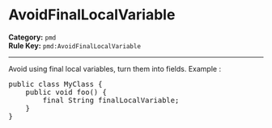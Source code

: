 
# AvoidFinalLocalVariable
**Category:** `pmd`<br/>
**Rule Key:** `pmd:AvoidFinalLocalVariable`<br/>


-----

Avoid using final local variables, turn them into fields. Example :
<pre>
public class MyClass {
    public void foo() {
        final String finalLocalVariable;
    }
}
  </pre>

